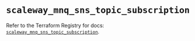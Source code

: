 # `scaleway_mnq_sns_topic_subscription`

Refer to the Terraform Registry for docs: [`scaleway_mnq_sns_topic_subscription`](https://registry.terraform.io/providers/scaleway/scaleway/2.57.0/docs/resources/mnq_sns_topic_subscription).
